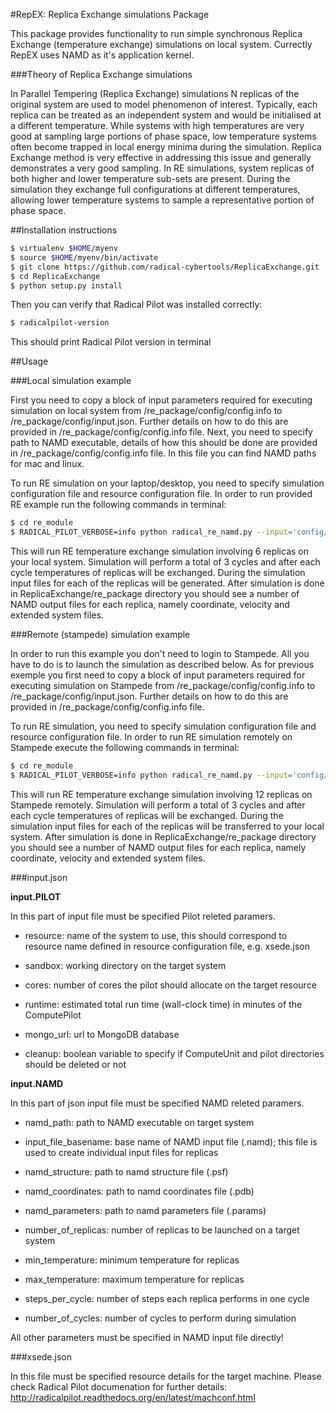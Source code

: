 #RepEX: Replica Exchange simulations Package

This package provides functionality to run simple synchronous Replica Exchange (temperature exchange) simulations on local system. Currectly RepEX uses NAMD as it's application kernel.   

###Theory of Replica Exchange simulations

In Parallel Tempering (Replica Exchange) simulations N replicas of the original system are used to model phenomenon of interest. Typically, each replica can be treated as an independent system and would be initialised at a different temperature. While systems with high temperatures are very good at  sampling large portions of phase space, low temperature systems often become trapped in local energy minima during the simulation. Replica Exchange method is very effective in addressing this issue and generally demonstrates a very good sampling. In RE simulations, system replicas of both higher and lower temperature sub-sets are present. During the simulation they exchange full configurations at different temperatures, allowing lower temperature systems to sample a representative portion of phase space.


##Installation instructions

```bash
$ virtualenv $HOME/myenv 
$ source $HOME/myenv/bin/activate 
$ git clone https://github.com/radical-cybertools/ReplicaExchange.git 
$ cd ReplicaExchange
$ python setup.py install
```

Then you can verify that Radical Pilot was installed correctly:
```bash
$ radicalpilot-version
```

This should print Radical Pilot version in terminal
 
##Usage

###Local simulation example

First you need to copy a block of input parameters required for executing simulation on local system from /re_package/config/config.info to /re_package/config/input.json. Further details on how to do this are provided in /re_package/config/config.info file. Next, you need to specify path to NAMD executable, details of how this should be done are provided in /re_package/config/config.info file. In this file you can find NAMD paths for mac and linux.

To run RE simulation on your laptop/desktop, you need to specify simulation configuration file and resource configuration file. In order to run provided RE example run the following commands in terminal: 

```bash
$ cd re_module
$ RADICAL_PILOT_VERBOSE=info python radical_re_namd.py --input='config/input.json' --resource='config/xsede.json'
```

This will run RE temperature exchange simulation involving 6 replicas on your local system. Simulation will perform a total of 3 cycles and after each cycle temperatures of replicas will be exchanged. During the simulation input files for each of the replicas will be generated. After simulation is done in ReplicaExchange/re_package directory you should see a number of NAMD output files for each replica, namely coordinate, velocity and extended system files. 

###Remote (stampede) simulation example

In order to run this example you don't need to login to Stampede. All you have to do is to launch the simulation as described below. 
As for previous exemple you first need to copy a block of input parameters required for executing simulation on Stampede from /re_package/config/config.info to /re_package/config/input.json. Further details on how to do this are provided in /re_package/config/config.info file.

To run RE simulation, you need to specify simulation configuration file and resource configuration file. In order to run RE simulation remotely on Stampede execute the following commands in terminal: 

```bash
$ cd re_module
$ RADICAL_PILOT_VERBOSE=info python radical_re_namd.py --input='config/input.json' --resource='config/xsede.json'
```

This will run RE temperature exchange simulation involving 12 replicas on Stampede remotely. Simulation will perform a total of 3 cycles and after each cycle temperatures of replicas will be exchanged. During the simulation input files for each of the replicas will be transferred to your local system. After simulation is done in ReplicaExchange/re_package directory you should see a number of NAMD output files for each replica, namely coordinate, velocity and extended system files. 

###input.json 

**input.PILOT**

In this part of input file must be specified Pilot releted paramers. 

- resource: name of the system to use, this should correspond to resource name defined in resource configuration file, e.g. xsede.json  

- sandbox: working directory on the target system

- cores: number of cores the pilot should allocate on the target resource 

- runtime: estimated total run time (wall-clock time) in minutes of the ComputePilot

- mongo_url: url to MongoDB database

- cleanup: boolean variable to specify if ComputeUnit and pilot directories should be deleted or not  

**input.NAMD**

In this part of json input file must be specified NAMD releted paramers. 

- namd_path: path to NAMD executable on target system

- input_file_basename: base name of NAMD input file (.namd); this file is used to create individual input files for replicas 

- namd_structure: path to namd structure file (.psf)

- namd_coordinates: path to namd coordinates file (.pdb)

- namd_parameters: path to namd parameters file (.params) 

- number_of_replicas: number of replicas to be launched on a target system

- min_temperature: minimum temperature for replicas

- max_temperature: maximum temperature for replicas  

- steps_per_cycle: number of steps each replica performs in one cycle

- number_of_cycles: number of cycles to perform during simulation

All other parameters must be specified in NAMD input file directly!

###xsede.json 

In this file must be specified resource details for the target machine. Please check Radical Pilot documenation for further details: http://radicalpilot.readthedocs.org/en/latest/machconf.html 



